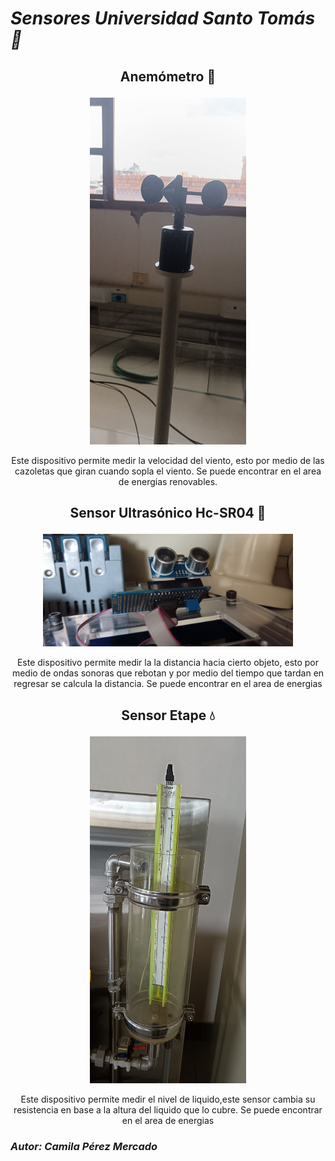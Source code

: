 <h1 >
<i> Sensores Universidad Santo Tomás📓</i>
</h1>
 <h2> <p align="center"> <b> Anemómetro 🍃</b> </h2>
<p align="center">
  <img src="sensores-tarea/anemometro.jpg" alt="Anemómetro" width="250">
</p>
<p align="center">
 Este dispositivo permite medir la velocidad del viento, esto por medio de las cazoletas que giran cuando sopla el viento. Se puede encontrar en el area de energias renovables.
 <h2> <p align="center">
  <b> Sensor Ultrasónico Hc-SR04 📏</b> </h2>
<p align="center">
  <img src="sensores-tarea/ultrasonico.jpg" alt="Sensor ultrasónico" width="400">
</p>
<p align="center">
 Este dispositivo permite medir la la distancia hacia cierto objeto, esto por medio de ondas sonoras que rebotan y por medio del tiempo que tardan en regresar se calcula la distancia. Se puede encontrar en el area de energias 
 <h2> <p align="center">
 <b> Sensor Etape 💧 </b> </h2>
<p align="center">
  <img src="sensores-tarea/etape.jpg" alt="Sensor eTape" width="250">
</p>
<p align="center">
 Este dispositivo permite medir el nivel de liquido,este sensor cambia su resistencia en base a la altura del liquido que lo cubre. Se puede encontrar en el area de energias 
 <h3 >
<i> Autor: Camila Pérez Mercado</i>
</h3>


